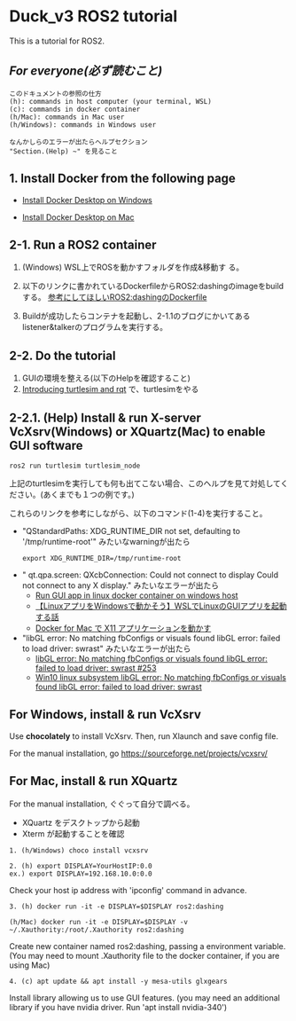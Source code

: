 # Duck_v3 ROS2 tutorial

This is a tutorial for ROS2.

## ***For everyone(必ず読むこと)***
    このドキュメントの参照の仕方
    (h): commands in host computer (your terminal, WSL)
    (c): commands in docker container
    (h/Mac): commands in Mac user
    (h/Windows): commands in Windows user

    なんかしらのエラーが出たらヘルプセクション
    "Section.(Help) ~" を見ること

## 1. Install Docker from the following page
* [Install Docker Desktop on Windows](https://docs.docker.com/docker-for-windows/install/)

* [Install Docker Desktop on Mac](https://docs.docker.com/docker-for-mac/install/)

## 2-1. Run a ROS2 container

1. (Windows) WSL上でROSを動かすフォルダを作成&移動す
る。

2. 以下のリンクに書かれているDockerfileからROS2:dashingのimageをbuildする。
[参考にしてほしいROS2:dashingのDockerfile](https://tshell.hatenablog.com/entry/2020/02/13/174414)

3. Buildが成功したらコンテナを起動し、2-1.1のブログにかいてあるlistener&talkerのプログラムを実行する。

## 2-2. Do the tutorial

1. GUIの環境を整える(以下のHelpを確認すること)
2. [Introducing turtlesim and rqt](https://docs.ros.org/en/dashing/Tutorials/Turtlesim/Introducing-Turtlesim.html) で、turtlesimをやる

## 2-2.1. (Help) Install & run X-server VcXsrv(Windows) or XQuartz(Mac) to enable GUI software
```
ros2 run turtlesim turtlesim_node
```
上記のturtlesimを実行しても何も出てこない場合、このヘルプを見て対処してください。(あくまでも１つの例です。)

これらのリンクを参考にしながら、以下のコマンド(1-4)を実行すること。

- "QStandardPaths: XDG_RUNTIME_DIR not set, defaulting to '/tmp/runtime-root'" みたいなwarningが出たら<br>
    ```
    export XDG_RUNTIME_DIR=/tmp/runtime-root
    ```
- "
qt.qpa.screen: QXcbConnection: Could not connect to display 
Could not connect to any X display." みたいなエラーが出たら<br>
    - [Run GUI app in linux docker container on windows host](https://dev.to/darksmile92/run-gui-app-in-linux-docker-container-on-windows-host-4kde)
    - [【LinuxアプリをWindowsで動かそう】WSLでLinuxのGUIアプリを起動する話](https://veresk.hatenablog.com/entry/2020/02/26/190000)
    - [Docker for Mac で X11 アプリケーションを動かす](https://qiita.com/hoto17296/items/bdb2ab24bc32b6b7f360)
- "libGL error: No matching fbConfigs or visuals found libGL error: failed to load driver: swrast" みたいなエラーが出たら<br>
    - [libGL error: No matching fbConfigs or visuals found libGL error: failed to load driver: swrast #253](https://github.com/jessfraz/dockerfiles/issues/253)<br>
    - [Win10 linux subsystem libGL error: No matching fbConfigs or visuals found libGL error: failed to load driver: swrast](https://askubuntu.com/questions/1127011/win10-linux-subsystem-libgl-error-no-matching-fbconfigs-or-visuals-found-libgl)
    
## For Windows, install & run VcXsrv 
Use __chocolately__ to install VcXsrv.
Then, run Xlaunch and save config file.

For the manual installation, go https://sourceforge.net/projects/vcxsrv/

## For Mac, install & run XQuartz 
For the manual installation, ぐぐって自分で調べる。
- XQuartz をデスクトップから起動
- Xterm が起動することを確認
```
1. (h/Windows) choco install vcxsrv
```

```
2. (h) export DISPLAY=YourHostIP:0.0
ex.) export DISPLAY=192.168.10.0:0.0
```
Check your host ip address with 'ipconfig' command in advance.

```
3. (h) docker run -it -e DISPLAY=$DISPLAY ros2:dashing

(h/Mac) docker run -it -e DISPLAY=$DISPLAY -v ~/.Xauthority:/root/.Xauthority ros2:dashing
```
Create new container named ros2:dashing, passing a environment variable. (You may need to mount .Xauthority file to the docker container, if you are using Mac)

```
4. (c) apt update && apt install -y mesa-utils glxgears
```
Install library allowing us to use GUI features.
(you may need an additional library if you have nvidia driver. Run 'apt install nvidia-340')

